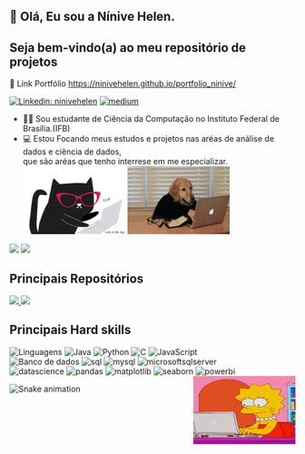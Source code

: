 ## 👋 Olá, Eu sou a Nínive Helen. 
## Seja bem-vindo(a) ao meu repositório de projetos 

🔗 Link Portfólio https://ninivehelen.github.io/portfolio_ninive/

[![Linkedin: ninivehelen](https://img.shields.io/badge/-Linkedin-blue?style=flat-square&logo=Linkedin&logoColor=white&link=https://www.linkedin.com/in/ninivehelen/)](https://www.linkedin.com/in/ninivehelen/)
[![medium](https://img.shields.io/badge/-Medium-222222?style=flat-square&logo=medium&logoColor=white&link=https://medium.com/@aprendiznosdados)](https://medium.com/@aprendiznosdados)

-  👩‍🎓 Sou estudante de Ciência da Computação no Instituto Federal de Brasília.(IFB)</br>
-  💻 Estou Focando meus estudos e projetos nas aréas de análise de dados e ciência de dados, </br>que são aréas que tenho interrese em me especializar.<br>
<img align="li" alt="gif" height="120" width="180"  src="https://github.com/ninivehelen/ninivehelen/blob/main/giphy.gif"> <img align="li" alt="gif" height="120" width="180"  src="https://github.com/ninivehelen/ninivehelen/blob/main/dog.gif">

 <div>

  
  <img height="170em" src="https://github-readme-stats.vercel.app/api?username=ninivehelen&show_icons=true&theme=panda&include_all_commits=true&count_private=true"/>
  <img height="170em" src="https://github-readme-stats.vercel.app/api/top-langs/?username=ninivehelen&layout=compact&langs_count=16&theme=panda"/>
   
   
 ## Principais Repositórios
<a href="https://github.com/ninivehelen/Analise_De_Dados">
  <img height="120em" src="https://github-readme-stats.vercel.app/api/pin/?username=ninivehelen&repo=Analise_De_Dados&theme=panda" />
</a>

<a href="https://github.com/ninivehelen/Modelos_Machine_Learning">
  <img height="120em" src="https://github-readme-stats.vercel.app/api/pin/?username=ninivehelen&repo=Modelos_Machine_Learning&theme=panda" />
</a>
   
 ## Principais Hard skills
![Linguagens](https://img.shields.io/badge/Linguagens-00C7B7?style=for-the-badge&logo=Linguagens&logoColor=black)
![Java](https://img.shields.io/badge/Java-00C7B7?style=for-the-badge&logo=java&logoColor=black)
![Python](https://img.shields.io/badge/python-00C7B7?style=for-the-badge&logo=python&logoColor=black)
![C](https://img.shields.io/badge/c-00C7B7?style=for-the-badge&logo=c&logoColor=black)
![JavaScript](https://img.shields.io/badge/javascript-00C7B7?style=for-the-badge&logo=javascript&logoColor=black)
 </br>
![Banco de dados](https://img.shields.io/badge/Bancodedados-00C7B7?style=for-the-badge&logo=Linguagens&logoColor=black)
![sql](https://img.shields.io/badge/sql-00C7B7?style=for-the-badge&logo=sql&logoColor=black)
![mysql](https://img.shields.io/badge/mysql-00C7B7?style=for-the-badge&logo=mysql&logoColor=black)
![microsoftsqlserver](https://img.shields.io/badge/microsoftsqlserver-00C7B7?style=for-the-badge&logo=microsoftsqlserver&logoColor=black)
 <br>
![datascience](https://img.shields.io/badge/datascience-00C7B7?style=for-the-badge&logo=datascience&logoColor=black)
![pandas](https://img.shields.io/badge/pandas-00C7B7?style=for-the-badge&logo=pandas&logoColor=black)
![matplotlib](https://img.shields.io/badge/matplotlib-00C7B7?style=for-the-badge&logo=matplotlib&logoColor=black)
![seaborn](https://img.shields.io/badge/seaborn-00C7B7?style=for-the-badge&logo=seaborn&logoColor=black)
![powerbi](https://img.shields.io/badge/powerbi-00C7B7?style=for-the-badge&logo=powerbi&logoColor=black)
<img align="right" alt="gif" height="120" width="180" src="https://github.com/ninivehelen/ninivehelen/blob/main/lisa.gif">

  ![Snake animation](https://github.com/ninivehelen/rafaballerini/blob/output/github-contribution-grid-snake.svg)
 
</div>
 

